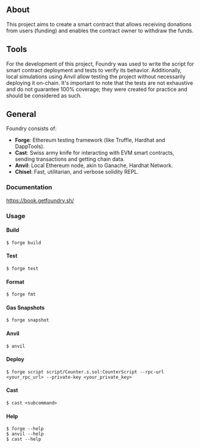 
## About
This project aims to create a smart contract that allows receiving donations from users (funding) and enables the contract owner to withdraw the funds.

## Tools

For the development of this project, Foundry was used to write the script for smart contract deployment and tests to verify its behavior. Additionally, local simulations using Anvil allow testing the project without necessarily deploying it on-chain. It's important to note that the tests are not exhaustive and do not guarantee 100% coverage; they were created for practice and should be considered as such.

## General

Foundry consists of:

-   **Forge**: Ethereum testing framework (like Truffle, Hardhat and DappTools).
-   **Cast**: Swiss army knife for interacting with EVM smart contracts, sending transactions and getting chain data.
-   **Anvil**: Local Ethereum node, akin to Ganache, Hardhat Network.
-   **Chisel**: Fast, utilitarian, and verbose solidity REPL.

### Documentation

https://book.getfoundry.sh/

### Usage

#### Build

```shell
$ forge build
```

#### Test

```shell
$ forge test
```

#### Format

```shell
$ forge fmt
```

#### Gas Snapshots

```shell
$ forge snapshot
```

#### Anvil

```shell
$ anvil
```

#### Deploy

```shell
$ forge script script/Counter.s.sol:CounterScript --rpc-url <your_rpc_url> --private-key <your_private_key>
```

#### Cast

```shell
$ cast <subcommand>
```

#### Help

```shell
$ forge --help
$ anvil --help
$ cast --help
```
